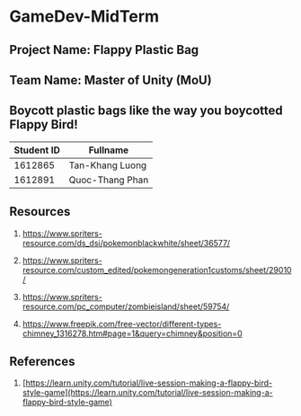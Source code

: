 # GameDev-MidTerm
## Project Name: Flappy Plastic Bag
## Team Name: Master of Unity (MoU)
## Boycott plastic bags like the way you boycotted Flappy Bird!
|Student ID|Fullname  |
|--|--|
|1612865|Tan-Khang Luong|
|1612891|Quoc-Thang Phan|
## Resources

1. https://www.spriters-resource.com/ds_dsi/pokemonblackwhite/sheet/36577/

2. https://www.spriters-resource.com/custom_edited/pokemongeneration1customs/sheet/29010/

3. https://www.spriters-resource.com/pc_computer/zombieisland/sheet/59754/

4. https://www.freepik.com/free-vector/different-types-chimney_1316278.htm#page=1&query=chimney&position=0

## References
1. [https://learn.unity.com/tutorial/live-session-making-a-flappy-bird-style-game](https://learn.unity.com/tutorial/live-session-making-a-flappy-bird-style-game)
